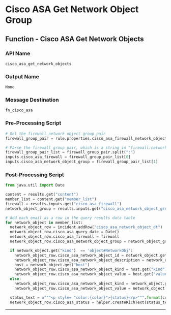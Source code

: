 <!--
    DO NOT MANUALLY EDIT THIS FILE
    THIS FILE IS AUTOMATICALLY GENERATED WITH resilient-sdk codegen
-->

# Cisco ASA Get Network Object Group

## Function - Cisco ASA Get Network Objects

### API Name
`cisco_asa_get_network_objects`

### Output Name
`None`

### Message Destination
`fn_cisco_asa`

### Pre-Processing Script
```python
# Get the firewall network object group pair
firewall_group_pair = rule.properties.cisco_asa_firewall_network_object_group

# Parse the firewall group pair, which is a string in "firewall:network_object_group" format
firewall_group_pair_list = firewall_group_pair.split(":")
inputs.cisco_asa_firewall = firewall_group_pair_list[0]
inputs.cisco_asa_network_object_group = firewall_group_pair_list[1]

```

### Post-Processing Script
```python
from java.util import Date

content = results.get("content")
member_list = content.get("member_list")
firewall = results.inputs.get("cisco_asa_firewall")
network_object_group = results.inputs.get("cisco_asa_network_object_group")

# Add each email as a row in the query results data table
for network_object in member_list:
  network_object_row = incident.addRow("cisco_asa_network_object_dt")
  network_object_row.cisco_asa_query_date = Date()
  network_object_row.cisco_asa_firewall = firewall
  network_object_row.cisco_asa_network_object_group = network_object_group

  if network_object.get("kind")  == 'object#NetworkObj':
    network_object_row.cisco_asa_network_object_id = network_object.get("objectId")
    network_object_row.cisco_asa_network_object_description = network_object.get("description")
    host = network_object.get("host")
    network_object_row.cisco_asa_network_object_kind = host.get("kind")
    network_object_row.cisco_asa_network_object_value = host.get("value")
  else:
    network_object_row.cisco_asa_network_object_kind = network_object.get("kind")
    network_object_row.cisco_asa_network_object_value = network_object.get("value")

  status_text = u"""<p style= "color:{color}">{status}</p>""".format(color="green", status="Active")
  network_object_row.cisco_asa_status = helper.createRichText(status_text)

```

---

